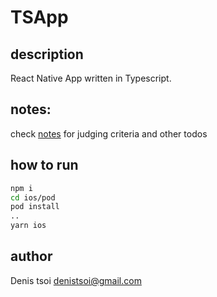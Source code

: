 # TSApp

## description

React Native App written in Typescript.

## notes:

check [notes](./notes.md) for judging criteria and other todos

## how to run

```bash
npm i
cd ios/pod
pod install
..
yarn ios
```

## author

Denis tsoi <denistsoi@gmail.com>
